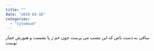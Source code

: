 ```yaml
---
title: ""
date: "2019-03-18"
categories: 
  - "tytomood"
---
```


ساقی به دست باش که این مستِ می پرست چون خم ز پا نشست و هنوزش خمار توست

